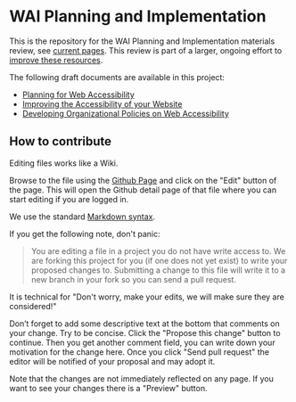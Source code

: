 # WAI Planning and Implementation

This is the repository for the WAI Planning and Implementation materials review, see [current pages][LivePage]. This review is part of a larger, ongoing effort to [improve these resources][ProjectPage].

The following draft documents are available in this project:

* [Planning for Web Accessibility][PlanningPage]
* [Improving the Accessibility of your Website][ImprovingPage]
* [Developing Organizational Policies on Web Accessibility][PoliciesPage]

## How to contribute

Editing files works like a Wiki.

Browse to the file using the [Github Page][GHPage] and click on the "Edit" button of the page. This will open the Github detail page of that file where you can start editing if you are logged in.

We use the standard [Markdown syntax][MarkdownSyntax].

If you get the following note, don't panic:

> You are editing a file in a project you do not have write access to. We are forking this project for you (if one does not yet exist) to write your proposed changes to. Submitting a change to this file will write it to a new branch in your fork so you can send a pull request.

It is technical for "Don't worry, make your edits, we will make sure they are considered!"

Don’t forget to add some descriptive text at the bottom that comments on your change. Try to be concise. Click the "Propose this change" button to continue. Then you get another comment field, you can write down your motivation for the change here. Once you click "Send pull request" the editor will be notified of your proposal and may adopt it.

Note that the changes are not immediately reflected on any page. If you want to see your changes there is a "Preview" button.

[LivePage]:http://www.w3.org/WAI/managing.html
[ProjectPage]:https://www.w3.org/WAI/EO/wiki/Planning_and_Managing_Web_Accessibility
[GHPage]:https://github.com/w3c/wai-planning-and-implementation
[MarkdownSyntax]:http://daringfireball.net/projects/markdown/syntax
[PlanningPage]:http://w3c.github.io/wai-planning-and-implementation/Overview.html
[ImprovingPage]:http://w3c.github.io/wai-planning-and-implementation/improving.html
[PoliciesPage]:http://w3c.github.io/wai-planning-and-implementation/pol.html
